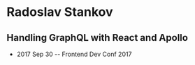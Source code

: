 # Radoslav Stankov

## Handling GraphQL with React and Apollo
- 2017 Sep 30 -- Frontend Dev Conf 2017    
